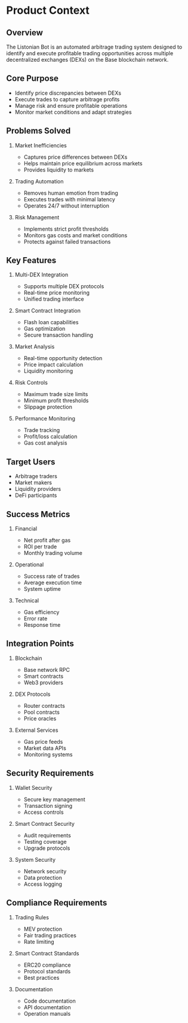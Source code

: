 # Product Context

## Overview
The Listonian Bot is an automated arbitrage trading system designed to identify and execute profitable trading opportunities across multiple decentralized exchanges (DEXs) on the Base blockchain network.

## Core Purpose
- Identify price discrepancies between DEXs
- Execute trades to capture arbitrage profits
- Manage risk and ensure profitable operations
- Monitor market conditions and adapt strategies

## Problems Solved
1. Market Inefficiencies
   - Captures price differences between DEXs
   - Helps maintain price equilibrium across markets
   - Provides liquidity to markets

2. Trading Automation
   - Removes human emotion from trading
   - Executes trades with minimal latency
   - Operates 24/7 without interruption

3. Risk Management
   - Implements strict profit thresholds
   - Monitors gas costs and market conditions
   - Protects against failed transactions

## Key Features
1. Multi-DEX Integration
   - Supports multiple DEX protocols
   - Real-time price monitoring
   - Unified trading interface

2. Smart Contract Integration
   - Flash loan capabilities
   - Gas optimization
   - Secure transaction handling

3. Market Analysis
   - Real-time opportunity detection
   - Price impact calculation
   - Liquidity monitoring

4. Risk Controls
   - Maximum trade size limits
   - Minimum profit thresholds
   - Slippage protection

5. Performance Monitoring
   - Trade tracking
   - Profit/loss calculation
   - Gas cost analysis

## Target Users
- Arbitrage traders
- Market makers
- Liquidity providers
- DeFi participants

## Success Metrics
1. Financial
   - Net profit after gas
   - ROI per trade
   - Monthly trading volume

2. Operational
   - Success rate of trades
   - Average execution time
   - System uptime

3. Technical
   - Gas efficiency
   - Error rate
   - Response time

## Integration Points
1. Blockchain
   - Base network RPC
   - Smart contracts
   - Web3 providers

2. DEX Protocols
   - Router contracts
   - Pool contracts
   - Price oracles

3. External Services
   - Gas price feeds
   - Market data APIs
   - Monitoring systems

## Security Requirements
1. Wallet Security
   - Secure key management
   - Transaction signing
   - Access controls

2. Smart Contract Security
   - Audit requirements
   - Testing coverage
   - Upgrade protocols

3. System Security
   - Network security
   - Data protection
   - Access logging

## Compliance Requirements
1. Trading Rules
   - MEV protection
   - Fair trading practices
   - Rate limiting

2. Smart Contract Standards
   - ERC20 compliance
   - Protocol standards
   - Best practices

3. Documentation
   - Code documentation
   - API documentation
   - Operation manuals
